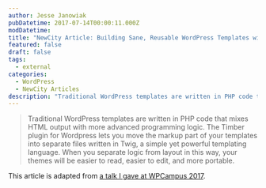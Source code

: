 ```yaml
---
author: Jesse Janowiak
pubDatetime: 2017-07-14T00:00:11.000Z
modDatetime:
title: "NewCity Article: Building Sane, Reusable WordPress Templates with Timber and Twig"
featured: false
draft: false
tags:
  - external
categories:
  - WordPress
  - NewCity Articles
description: "Traditional WordPress templates are written in PHP code that mixes HTML output with more advanced programming logic. The Timber plugin for Wordpress lets you move the markup part of your templates into separate files written in Twig, a simple yet powerful templating language. When you separate logic from layout in this way, your themes will be easier to read, easier to edit, and more portable."
---
```


> Traditional WordPress templates are written in PHP code that mixes HTML output with more advanced programming logic. The Timber plugin for Wordpress lets you move the markup part of your templates into separate files written in Twig, a simple yet powerful templating language. When you separate logic from layout in this way, your themes will be easier to read, easier to edit, and more portable.

This article is adapted from [a talk I gave at WPCampus 2017](https://2017.wpcampus.org/schedule/lightning-talks/building-wordpress-templates-twig-timber/).
